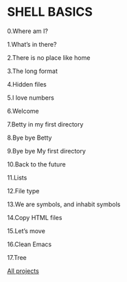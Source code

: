 # SHELL BASICS
0.Where am I?

1.What’s in there?

2.There is no place like home

3.The long format

4.Hidden files

5.I love numbers

6.Welcome

7.Betty in my first directory

8.Bye bye Betty

9.Bye bye My first directory

10.Back to the future

11.Lists

12.File type

13.We are symbols, and inhabit symbols

14.Copy HTML files


15.Let’s move

16.Clean Emacs

17.Tree

[All projects](https://github.com/sindi702/holbertonschool-shell/tree/main/basics)
